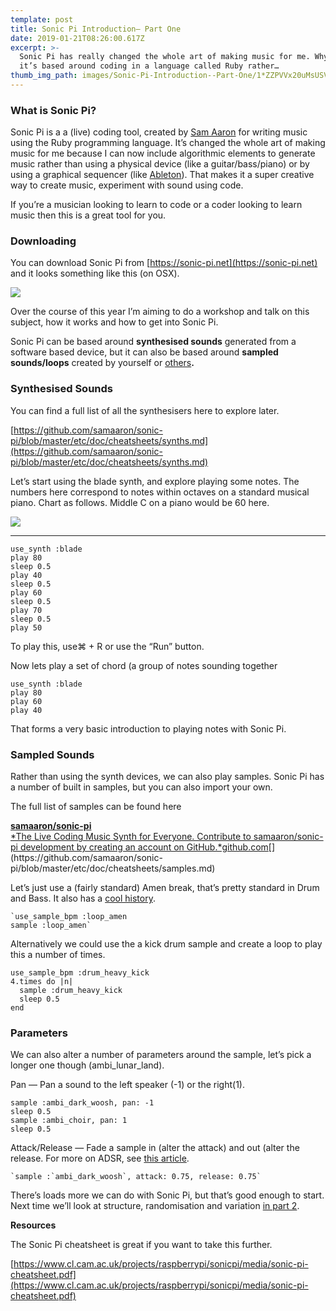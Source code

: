 ```yaml
---
template: post
title: Sonic Pi Introduction— Part One
date: 2019-01-21T08:26:00.617Z
excerpt: >-
  Sonic Pi has really changed the whole art of making music for me. Why? Because
  it’s based around coding in a language called Ruby rather…
thumb_img_path: images/Sonic-Pi-Introduction--Part-One/1*ZZPVVx20uMsUSVGC2esYzQ.png
---
```

### What is Sonic Pi?

Sonic Pi is a a (live) coding tool, created by [Sam Aaron](https://twitter.com/samaaron) for writing music using the Ruby programming language. It’s changed the whole art of making music for me because I can now include algorithmic elements to generate music rather than using a physical device (like a guitar/bass/piano) or by using a graphical sequencer (like [Ableton](https://www.ableton.com/en/)). That makes it a super creative way to create music, experiment with sound using code.

If you’re a musician looking to learn to code or a coder looking to learn music then this is a great tool for you.

### Downloading

You can download Sonic Pi from [https://sonic-pi.net](https://sonic-pi.net) and it looks something like this (on OSX).

![](/images/Sonic-Pi-Introduction--Part-One/1*ZZPVVx20uMsUSVGC2esYzQ.png)

Over the course of this year I’m aiming to do a workshop and talk on this subject, how it works and how to get into Sonic Pi.

Sonic Pi can be based around **synthesised sounds** generated from a software based device, but it can also be based around **sampled sounds/loops** created by yourself or [others](https://www.soundsnap.com/music_samples_single/piano_electric_piano_organ)**.**

### **Synthesised Sounds**

You can find a full list of all the synthesisers here to explore later.

[https://github.com/samaaron/sonic-pi/blob/master/etc/doc/cheatsheets/synths.md](https://github.com/samaaron/sonic-pi/blob/master/etc/doc/cheatsheets/synths.md)

Let’s start using the blade synth, and explore playing some notes. The numbers here correspond to notes within octaves on a standard musical piano. Chart as follows. Middle C on a piano would be 60 here.

![](/images/Sonic-Pi-Introduction--Part-One/1*3Qm1Kbz0CnbsgogA0GJhrg.png)

* * *

    use_synth :blade  
    play 80  
    sleep 0.5  
    play 40  
    sleep 0.5  
    play 60  
    sleep 0.5  
    play 70  
    sleep 0.5  
    play 50

To play this, use⌘ + R or use the “Run” button.

Now lets play a set of chord (a group of notes sounding together

    use_synth :blade  
    play 80  
    play 60  
    play 40  
      
    

That forms a very basic introduction to playing notes with Sonic Pi.

### Sampled Sounds

Rather than using the synth devices, we can also play samples. Sonic Pi has a number of built in samples, but you can also import your own.

The full list of samples can be found here

[**samaaron/sonic-pi**  
*The Live Coding Music Synth for Everyone. Contribute to samaaron/sonic-pi development by creating an account on GitHub.*github.com](https://github.com/samaaron/sonic-pi/blob/master/etc/doc/cheatsheets/samples.md "https://github.com/samaaron/sonic-pi/blob/master/etc/doc/cheatsheets/samples.md")[](https://github.com/samaaron/sonic-pi/blob/master/etc/doc/cheatsheets/samples.md)

Let’s just use a (fairly standard) Amen break, that’s pretty standard in Drum and Bass. It also has a [cool history](https://en.wikipedia.org/wiki/Amen_break).

    `use_sample_bpm :loop_amen  
    sample :loop_amen`

Alternatively we could use the a kick drum sample and create a loop to play this a number of times.

    use_sample_bpm :drum_heavy_kick
    4.times do |n|  
      sample :drum_heavy_kick  
      sleep 0.5  
    end

### Parameters

We can also alter a number of parameters around the sample, let’s pick a longer one though (ambi\_lunar\_land).

Pan — Pan a sound to the left speaker (-1) or the right(1).

    sample :ambi_dark_woosh, pan: -1  
    sleep 0.5  
    sample :ambi_choir, pan: 1  
    sleep 0.5

Attack/Release — Fade a sample in (alter the attack) and out (alter the release. For more on ADSR, see [this article](https://blog.landr.com/adsr-envelopes-infographic/).

    `sample :`ambi_dark_woosh`, attack: 0.75, release: 0.75`

There’s loads more we can do with Sonic Pi, but that’s good enough to start. Next time we’ll look at structure, randomisation and variation [in part 2](https://medium.com/@jonathan.holloway/sonic-pi-introduction-part-two-ade5f5c91bde).

**Resources**

The Sonic Pi cheatsheet is great if you want to take this further.

[https://www.cl.cam.ac.uk/projects/raspberrypi/sonicpi/media/sonic-pi-cheatsheet.pdf](https://www.cl.cam.ac.uk/projects/raspberrypi/sonicpi/media/sonic-pi-cheatsheet.pdf)
